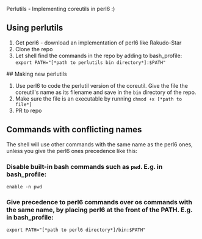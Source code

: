 Perlutils - Implementing coreutils in perl6 :)

## Using perlutils
1. Get perl6 - download an implementation of perl6 like Rakudo-Star
2. Clone the repo
3. Let shell find the commands in the repo by adding to bash_profile: `export PATH="[*path to perlutils bin directory*]:$PATH"`

## Making new perlutils
1. Use perl6 to code the perlutil version of the coreutil. Give the file the coreutil's name as its filename and save in the `bin` directory of the repo.
2. Make sure the file is an executable by running `chmod +x [*path to file*]` 
3. PR to repo

## Commands with conflicting names
The shell will use other commands with the same name as the perl6 ones, unless you give the perl6 ones precedence like this: 

### Disable built-in bash commands such as `pwd`. E.g. in bash_profile:
`enable -n pwd`

### Give precedence to perl6 commands over os commands with the same name, by placing perl6 at the front of the PATH. E.g. in bash_profile: 
`export PATH="[*path to perl6 directory*]/bin:$PATH"`